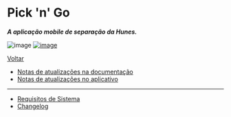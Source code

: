 # Pick 'n' Go

***A aplicação mobile de separação da Hunes.***

![image](https://img.shields.io/badge/Pick'n'Go-v1.3.0-success)
[![image](https://img.shields.io/badge/android->=5.0%20(Lollipop)-blue)](http://hunes.com.br/)

[Voltar](https://github.com/peedroca/documentations/blob/master/README.md#documentations)

- [Notas de atualizações na documentação](https://github.com/peedroca/documentations/blob/master/Pick%20'n'%20Go/notasDocumentacao.md#notas-da-documenta%C3%A7%C3%A3o)
- [Notas de atualizações no aplicativo](https://github.com/peedroca/documentations/blob/master/Pick%20'n'%20Go/notasAplicativo.md#notas-de-atualiza%C3%A7%C3%A3o)

---

- [Requisitos de Sistema](https://github.com/peedroca/documentations/blob/master/Pick%20'n'%20Go/requisitos.md#requisitos-de-sistema)
- [Changelog](https://github.com/peedroca/documentations/blob/master/Pick%20'n'%20Go/changelog.md#changelog)

